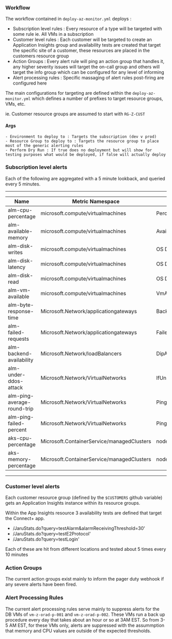 ### Workflow
The workflow contained in `deploy-az-monitor.yml` deploys :
- Subscription level rules : Every resource of a type will be targeted with some rule ie. All VMs in a subscription
- Customer level rules : Each customer will be targeted to create an Application Insights group and availability tests are created that target the specific site of a customer, these resources are placed in the customers resource group
- Action Groups : Every alert rule will ping an action group that handles it, any higher severity issues will target the on-call group and others will target the info group which can be configured for any level of informing
- Alert processing rules : Specific massaging of alert rules post-firing are configured here

The main configurations for targeting are defined within the `deploy-az-monitor.yml` which defines a number of prefixes to target resource groups, VMs, etc.

ie. Customer resource groups are assumed to start with `RG-Z-CUST`
#### Args
    - Environment to deploy to : Targets the subscription (dev v prod)
    - Resource Group to deploy to : Targets the resource group to place most of the generic alerting rules
    - Perform Dry Run : If true does no deployment but will show for testing purposes what would be deployed, if false will actually deploy

### Subscription level alerts

Each of the following are aggregated with a 5 minute lookback, and queried every 5 minutes.

  ---
  | Name                      | Metric Namespace                   | Metric Name                          | Operator    | Threshold | Severity |
  |---------------------------|------------------------------------|--------------------------------------|-------------|-----------|----------|
  | alm-cpu-percentage        | microsoft.compute/virtualmachines | Percentage CPU                       | GreaterThan | 95        | 1        |
  | alm-available-memory      | microsoft.compute/virtualmachines | Available Memory Bytes               | LessThan    | 250000000 | 2        |
  | alm-disk-writes           | microsoft.compute/virtualmachines | OS Disk Write Bytes/sec              | GreaterThan | 1000000000 | 3        |
  | alm-disk-latency          | microsoft.compute/virtualmachines | OS Disk Latency                      | GreaterThan | 500       | 3        |
  | alm-disk-read             | microsoft.compute/virtualmachines | OS Disk Read Operations/Sec          | GreaterThan | 200       | 3        |
  | alm-vm-available          | microsoft.compute/virtualmachines | VmAvailabilityMetric                 | LessThan    | 1         | 0        |
  | alm-byte-response-time    | Microsoft.Network/applicationgateways | BackendFirstByteResponseTime       | GreaterThan | 5000      | 3        |
  | alm-failed-requests       | Microsoft.Network/applicationgateways | FailedRequests                     | GreaterThan | 50        | 2        |
  | alm-backend-availability  | Microsoft.Network/loadBalancers     | DipAvailability                     | LessThan    | 99        | 2        |
  | alm-under-ddos-attack     | Microsoft.Network/VirtualNetworks   | IfUnderDDoSAttack                    | GreaterThan | 0         | 1        |
  | alm-ping-average-round-trip | Microsoft.Network/VirtualNetworks | PingMeshAverageRoundtripMs           | LessThan    | 5000      | 4        |
  | alm-ping-failed-percent   | Microsoft.Network/VirtualNetworks   | PingMeshProbesFailedPercent          | GreaterThan | 0         | 3        |
  | aks-cpu-percentage        | Microsoft.ContainerService/managedClusters | node_cpu_usage_percentage       | GreaterThan | 95        | 1        |
  | aks-memory-percentage     | Microsoft.ContainerService/managedClusters | node_memory_working_set_percentage | GreaterThan | 95        | 1        |
  ---

### Customer level alerts

Each customer resource group (defined by the `$CUSTOMERS` github variable) gets an Application Insights instance within its resource groups.

Within the App Insights resource 3 availability tests are defined that target the Connect+ app.
- /JaruStats.do?query=testAlarm&alarmReceivingThreshold=30'
- /JaruStats.do?query=testE2Protocol'
- /JaruStats.do?query=testLogin'

Each of these are hit from different locations and tested about 5 times every 10 minutes

### Action Groups

The current action groups exist mainly to inform the pager duty webhook if any severe alerts have been fired.

### Alert Processing Rules

The current alert processing rules serve mainly to suppress alerts for the DB VMs of `vm-z-orad-p-001` and `vm-z-orad-p-002`.  These VMs run a back up procedure every day that takes about an hour or so at 3AM EST.
So from 3-5 AM EST, for these VMs only, alerts are suppressed with the assummption that memory and CPU values are outside of the expected thresholds.